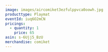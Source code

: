 ```yaml
---
image: images/aircomiket3ezfulppvca0oowh.jpg
producttype: Playmat
eventId: iuq6O2mCN
pricings:
  - quantity: 1
    price: 65
asin: s-6Ujj5_BzU
merchandise: comiket
---
```

